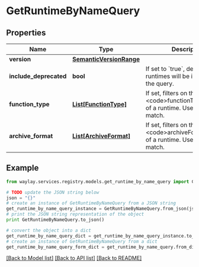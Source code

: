 # GetRuntimeByNameQuery


## Properties

Name | Type | Description | Notes
------------ | ------------- | ------------- | -------------
**version** | [**SemanticVersionRange**](SemanticVersionRange.md) |  | [optional] 
**include_deprecated** | **bool** | If set to &#x60;true&#x60;, deprecated runtimes will be included in the query. | [optional] [default to False]
**function_type** | [**List[FunctionType]**](FunctionType.md) | If set, filters on the &lt;code&gt;functionType&lt;/code&gt; of a runtime. Uses an exact match. | [optional] 
**archive_format** | [**List[ArchiveFormat]**](ArchiveFormat.md) | If set, filters on the &lt;code&gt;archiveFormat&lt;/code&gt; of a runtime. Uses an exact match. | [optional] 

## Example

```python
from waylay.services.registry.models.get_runtime_by_name_query import GetRuntimeByNameQuery

# TODO update the JSON string below
json = "{}"
# create an instance of GetRuntimeByNameQuery from a JSON string
get_runtime_by_name_query_instance = GetRuntimeByNameQuery.from_json(json)
# print the JSON string representation of the object
print GetRuntimeByNameQuery.to_json()

# convert the object into a dict
get_runtime_by_name_query_dict = get_runtime_by_name_query_instance.to_dict()
# create an instance of GetRuntimeByNameQuery from a dict
get_runtime_by_name_query_form_dict = get_runtime_by_name_query.from_dict(get_runtime_by_name_query_dict)
```
[[Back to Model list]](../README.md#documentation-for-models) [[Back to API list]](../README.md#documentation-for-api-endpoints) [[Back to README]](../README.md)


